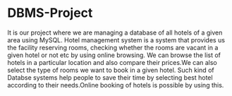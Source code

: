# DBMS-Project
It is our project where we are managing a database of all hotels of a given area using MySQL.
Hotel management system is a system that provides us the facility  reserving rooms, checking whether the rooms are vacant in a given hotel or not etc by using online browsing.
We can browse the list of hotels in a particular location and also compare their prices.We can also select the type of rooms we want to book in a given hotel.
Such kind of Databse systems help people to save their time by selecting best hotel according to their needs.Online booking of  hotels is possible by using this.

